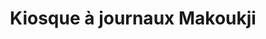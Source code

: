 ---
title: "Kiosque à journaux Makoukji"
url: /montreal/kiosque-a-journaux-makoukji/
shop: Lebensmittel
---